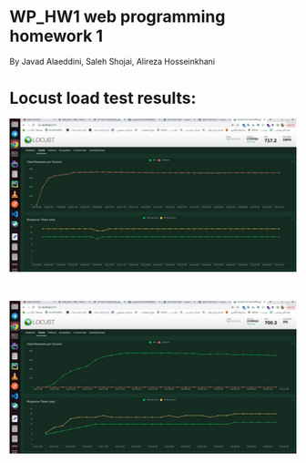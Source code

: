 # WP_HW1 web programming homework 1
By Javad Alaeddini, Saleh Shojai, Alireza Hosseinkhani

# Locust load test results:
![](locust_one.jpeg)

<br></br>
![](locust_two.jpeg)
